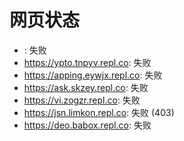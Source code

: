 # 网页状态
- : 失败
- https://ypto.tnpyv.repl.co: 失败
- https://apping.eywjx.repl.co: 失败
- https://ask.skzey.repl.co: 失败
- https://vi.zogzr.repl.co: 失败
- https://jsn.limkon.repl.co: 失败 (403)
- https://deo.babox.repl.co: 失败
